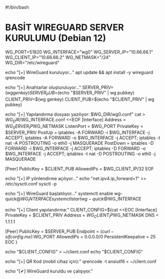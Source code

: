 #!/bin/bash

# BASİT WIREGUARD SERVER KURULUMU (Debian 12)

WG_PORT=51820
WG_INTERFACE="wg0"
WG_SERVER_IP="10.66.66.1"
WG_CLIENT_IP="10.66.66.2"
WG_NETMASK="/24"
WG_DIR="/etc/wireguard"

echo "[+] WireGuard kuruluyor..."
apt update && apt install -y wireguard qrencode

echo "[+] Anahtarlar oluşturuluyor..."
SERVER_PRIV=$(wg genkey)
SERVER_PUB=$(echo "$SERVER_PRIV" | wg pubkey)
CLIENT_PRIV=$(wg genkey)
CLIENT_PUB=$(echo "$CLIENT_PRIV" | wg pubkey)

echo "[+] Yapılandırma dosyası yazılıyor: $WG_DIR/wg0.conf"
cat > $WG_DIR/$WG_INTERFACE.conf <<EOF
[Interface]
Address = $WG_SERVER_IP$WG_NETMASK
ListenPort = $WG_PORT
PrivateKey = $SERVER_PRIV
PostUp = iptables -A FORWARD -i $WG_INTERFACE -j ACCEPT; iptables -A FORWARD -o $WG_INTERFACE -j ACCEPT; iptables -t nat -A POSTROUTING -o eth0 -j MASQUERADE
PostDown = iptables -D FORWARD -i $WG_INTERFACE -j ACCEPT; iptables -D FORWARD -o $WG_INTERFACE -j ACCEPT; iptables -t nat -D POSTROUTING -o eth0 -j MASQUERADE

[Peer]
PublicKey = $CLIENT_PUB
AllowedIPs = $WG_CLIENT_IP/32
EOF

echo "[+] IP yönlendirme açılıyor..."
echo "net.ipv4.ip_forward=1" >> /etc/sysctl.conf
sysctl -p

echo "[+] WireGuard başlatılıyor..."
systemctl enable wg-quick@$WG_INTERFACE
systemctl start wg-quick@$WG_INTERFACE

echo "[+] Client yapılandırma:"
CLIENT_CONFIG=$(cat <<EOC
[Interface]
PrivateKey = $CLIENT_PRIV
Address = $WG_CLIENT_IP$WG_NETMASK
DNS = 1.1.1.1

[Peer]
PublicKey = $SERVER_PUB
Endpoint = $(curl -s ifconfig.me):$WG_PORT
AllowedIPs = 0.0.0.0/0
PersistentKeepalive = 25
EOC
)

echo "$CLIENT_CONFIG" > ~/client.conf
echo "$CLIENT_CONFIG"

echo "[+] QR Kod (mobil cihaz için):"
qrencode -t ansiutf8 < ~/client.conf

echo "[✔] WireGuard kuruldu ve çalışıyor."
